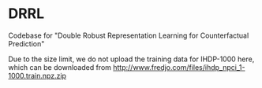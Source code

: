 # DRRL
 Codebase for "Double Robust Representation Learning for Counterfactual Prediction"
 
 Due to the size limit, we do not upload the training data for IHDP-1000 here, which can be downloaded from http://www.fredjo.com/files/ihdp_npci_1-1000.train.npz.zip
